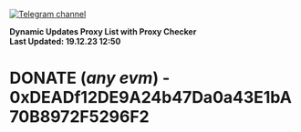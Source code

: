 [![Telegram channel](https://img.shields.io/endpoint?url=https://runkit.io/damiankrawczyk/telegram-badge/branches/master?url=https://t.me/n4z4v0d)](https://t.me/n4z4v0d) 

**Dynamic Updates Proxy List with Proxy Checker**  
**Last Updated: 19.12.23 12:50**

# DONATE (_any evm_) - 0xDEADf12DE9A24b47Da0a43E1bA70B8972F5296F2
